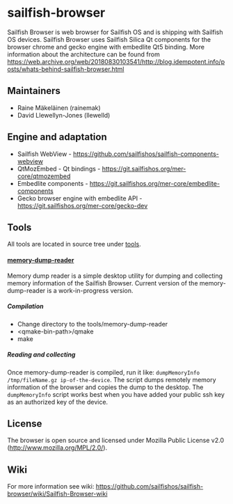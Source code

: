 sailfish-browser
================
Sailfish Browser is web browser for Sailfish OS and is shipping with Sailfish OS devices. Sailfish Browser uses Sailfish Silica Qt components for the browser chrome and gecko engine with embedlite Qt5 binding.
More information about the architecture can be found from https://web.archive.org/web/20180830103541/http://blog.idempotent.info/posts/whats-behind-sailfish-browser.html

Maintainers
-----------
- Raine Mäkeläinen (rainemak)
- David Llewellyn-Jones (llewelld)

Engine and adaptation
---------------------
- Sailfish WebView - https://github.com/sailfishos/sailfish-components-webview
- QtMozEmbed - Qt bindings - https://git.sailfishos.org/mer-core/qtmozembed
- Embedlite components - https://git.sailfishos.org/mer-core/embedlite-components
- Gecko browser engine with embedlite API - https://git.sailfishos.org/mer-core/gecko-dev

Tools
-----
All tools are located in source tree under [tools](https://github.com/sailfishos/sailfish-browser/tree/master/tools).

#### [memory-dump-reader](https://github.com/sailfishos/sailfish-browser/tree/master/tools/memory-dump-reader)

Memory dump reader is a simple desktop utility for dumping and collecting memory information of the Sailfish Browser.
Current version of the memory-dump-reader is a work-in-progress version.

##### Compilation

- Change directory to the tools/memory-dump-reader
- \<qmake-bin-path\>/qmake
- make

##### Reading and collecting

Once memory-dump-reader is compiled, run it like: ```dumpMemoryInfo /tmp/fileName.gz ip-of-the-device```.
The script dumps remotely memory information of the browser and copies the dump to the desktop.
The ```dumpMemoryInfo``` script works best when you have added your public ssh key as an authorized key of the device.

License
-------
The browser is open source and licensed under Mozilla Public License v2.0 (http://www.mozilla.org/MPL/2.0/).

Wiki
----
For more information see wiki: https://github.com/sailfishos/sailfish-browser/wiki/Sailfish-Browser-wiki
